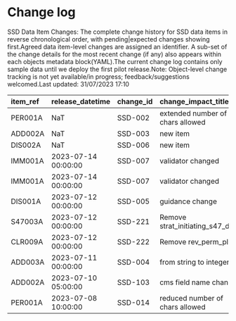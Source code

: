 # Change log
SSD Data Item Changes:
The complete change history for SSD data items in reverse chronological order, with pending|expected changes showing first.Agreed data item-level changes are assigned an identifier. A sub-set of the change details for the most recent change (if any) also appears within each objects metadata block(YAML).The current change log contains only sample data until we deploy the first pilot release.Note: Object-level change tracking is not yet available/in progress; feedback/suggestions welcomed.Last updated: 31/07/2023 17:10

| item_ref   | release_datetime    | change_id   | change_impact_title              | change_status   | change_type   | change_source   | change_impact_notes   |
|:-----------|:--------------------|:------------|:---------------------------------|:----------------|:--------------|:----------------|:----------------------|
| PER001A    | NaT                 | SSD-002     | extended number of chars allowed | pending         | Change        | Steering Group  |                       |
| ADD002A    | NaT                 | SSD-003     | new item                         | pending         | New Feature   | DUG             |                       |
| DIS002A    | NaT                 | SSD-006     | new item                         | pending         | New Feature   | Local Authority |                       |
| IMM001A    | 2023-07-14 00:00:00 | SSD-007     | validator changed                | released        | Change        | D2I             |                       |
| IMM001A    | 2023-07-14 00:00:00 | SSD-007     | validator changed                | released        | Change        | D2I             |                       |
| DIS001A    | 2023-07-12 00:00:00 | SSD-005     | guidance change                  | released        | Change        | DfE             |                       |
| S47003A    | 2023-07-12 00:00:00 | SSD-221     | Remove strat_initiating_s47_date | pending         | Depreciated   | Local Authority |                       |
| CLR009A    | 2023-07-12 00:00:00 | SSD-222     | Remove rev_perm_plan             | pending         | Depreciated   | Local Authority |                       |
| ADD003A    | 2023-07-11 00:00:00 | SSD-004     | from string to integer           | released        | Bug Fix       | DfE             |                       |
| ADD002A    | 2023-07-10 05:00:00 | SSD-103     | cms field name change            | released        | Change        | Local Authority |                       |
| PER001A    | 2023-07-08 10:00:00 | SSD-014     | reduced number of chars allowed  | released        | Change        | Steering Group  |                       |